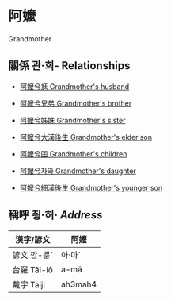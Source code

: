 # 阿嬤
Grandmother

## 關係 관·희- Relationships

- [阿嬤兮尪 Grandmother's husband](member8.md)

- [阿嬤兮兄弟 Grandmother's brother](member31.md)

- [阿嬤兮姊妹 Grandmother's sister](member32.md)

- [阿嬤兮大漢後生 Grandmother's elder son](member10.md)

- [阿嬤兮囝 Grandmother's children](member2.md)

- [阿嬤兮자와 Grandmother's daughter](member12.md)

- [阿嬤兮細漢後生 Grandmother's younger son](member11.md)



## 稱呼 칑·허· _Address_

漢字/諺文 | 阿嬤
--- | ---
諺文 깐-뿐ˆ | 아·마ˊ
台羅 Tâi-lô | a-má
戴字 Taiji | ah3mah4


